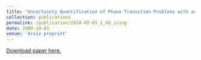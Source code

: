 ```yaml
---
title: "Uncertainty Quantification of Phase Transition Problems with an Injection Boundary"
collection: publications
permalink: /publication/2024-02-05_1_UQ_icing
date: 2009-10-01
venue: 'Arxiv preprint'
---
```


[Download paper here.](http://arxiv.org/abs/2402.02806)
